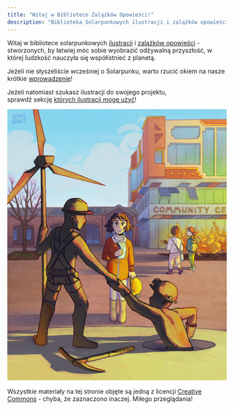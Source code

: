 ```yaml
---
title: "Witaj w Bibliotece Zalążków Opowieści!"
description: "Biblioteka Solarpunkowych ilustracji i zalążków opowieści stworzonych, łatwiej móc sobie wyobrazić lepszą przyszłość klimatyczną!"
---
```


Witaj w bibliotece solarpunkowych [ilustracji](/art) i [zalążków opowieści](/seeds/) - stworzonych, by łatwiej móc sobie wyobrazić odżywalną przyszłość, w której ludzkość nauczyła się współistnieć z planetą.

Jeżeli nie słyszeliście wcześniej o Solarpunku, warto rzucić okiem na nasze krótkie [wprowadzenie](/essays/what-is-solarpunk)!

Jeżeli natomiast szukasz ilustracji do swojego projektu, sprawdź sekcję [których ilustracji mogę użyć](/pages/which-art-can-i-use)!

![Dom Kultury autorstwa The Lemonaut](cover.jpg "[Dom Kultury](/art/the-lemonaut-community-center/) CC BY-SA 4.0 [The Lemonaut](/authors/thelemonaut)")

Wszystkie materiały na tej stronie objęte są jedną z licencji [Creative Commons](https://creativecommons.pl/poznaj-licencje-creative-commons/) - chyba, że zaznaczono inaczej. Miłego przeglądania!
